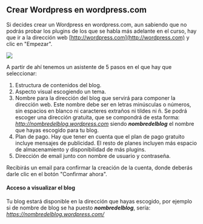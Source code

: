 ## Crear Wordpress en wordpress.com

Si decides crear un Wordpress en wordpress.com, aun sabiendo que no podrás probar los plugins de los que se habla más adelante en el curso, hay que ir a la dirección web [http://wordpress.com](http://wordpress.com) y clic en "Empezar".

![](https://catedu.github.io/atrevete-con-wordpress/assets/wordpress.com-1.png)

A partir de ahí tenemos un asistente de 5 pasos en el que hay que seleccionar:

1. Estructura de contenidos del blog.
2. Aspecto visual escogiendo un tema.
3. Nombre para la dirección del blog que servirá para componer la dirección web. Este nombre debe ser en letras minúsculas o números, sin espacios en blanco ni caracteres extraños ni tildes ni ñ. Se podrá escoger una dirección gratuita, que se compondrá de esta forma: _http://nombredelblog.wordpress.com_ siendo _**nombredelblog**_ el nombre que hayas escogido para tu blog.
4. Plan de pago. Hay que tener en cuenta que el plan de pago gratuito incluye mensajes de publicidad. El resto de planes incluyen más espacio de almacenamiento y disponibilidad de más plugins.
5. Dirección de email junto con nombre de usuario y contraseña.

Recibirás un email para confirmar la creación de la cuenta, donde deberás darle clic en el botón "Confirmar ahora".

#### Acceso a visualizar el blog

Tu blog estará disponible en la dirección que hayas escogido, por ejemplo si de nombre de blog se ha puesto _**nombredelblog**_, sería: _https://nombredelblog.wordpress.com/_

